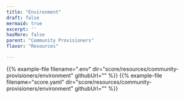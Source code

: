 ```yaml
---
title: "Environment"
draft: false
mermaid: true
excerpt: ''
hasMore: false
parent: "Community Provisioners"
flavor: "Resources"

---
```




{{% example-file filename=".env" dir="score/resources/community-provisioners/environment" githubUrl="" %}}
{{% example-file filename="score.yaml" dir="score/resources/community-provisioners/environment" githubUrl="" %}}
